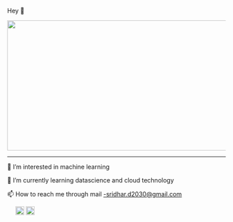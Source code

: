 
Hey 👋

<img src="https://user-images.githubusercontent.com/67998630/132937630-56a77dde-dc14-46e6-8648-d1c534edf878.gif" width="1000" height="300">


---------------------------------------------------------------------
👀 I’m interested in machine learning

🌱 I’m currently learning datascience and cloud technology


📫 How to reach me through mail -sridhar.d2030@gmail.com 

  <img src="https://user-images.githubusercontent.com/67998630/132636868-d21f58a4-e8b5-4698-8fd5-aa5e7f28715f.png" width="15" height="20"> <img src="https://user-images.githubusercontent.com/67998630/132636742-60ab5d27-35d0-4eb8-bc26-547c15166e03.png" width="20" height="20"> <img src="https://user-images.githubusercontent.com/67998630/132637299-6efaf5c7-72fc-40a4-8f24-4fad4b1d61aa.png" width="20" height="20">





